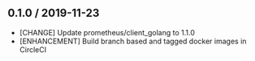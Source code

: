 
## 0.1.0 / 2019-11-23

* [CHANGE] Update prometheus/client_golang to 1.1.0
* [ENHANCEMENT] Build branch based and tagged docker images in CircleCI
